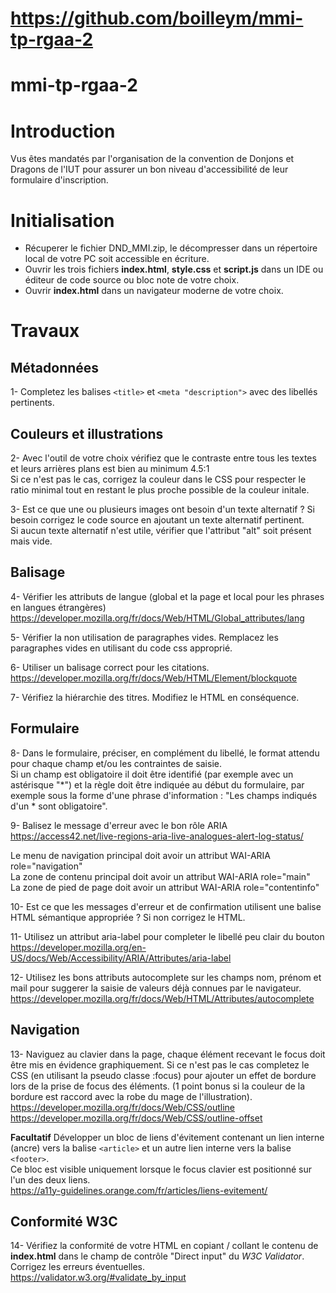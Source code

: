 # https://github.com/boilleym/mmi-tp-rgaa-2

# mmi-tp-rgaa-2

# Introduction
Vus êtes mandatés par l'organisation de la convention de Donjons et Dragons de l'IUT pour assurer un bon niveau d'accessibilité de leur formulaire d'inscription.

# Initialisation
+ Récuperer le fichier DND_MMI.zip, le décompresser dans un répertoire local de votre PC soit accessible en écriture. 
+ Ouvrir les trois fichiers **index.html**, **style.css** et **script.js** dans un IDE ou éditeur de code source ou bloc note de votre choix.
+ Ouvrir **index.html** dans un navigateur moderne de votre choix.

# Travaux

## Métadonnées
1- Completez les balises `<title>` et `<meta "description">` avec des libellés pertinents.

## Couleurs et illustrations
2- Avec l'outil de votre choix vérifiez que le contraste entre tous les textes et leurs arrières plans est bien au minimum 4.5:1<br />
Si ce n'est pas le cas, corrigez la couleur dans le CSS pour respecter le ratio minimal tout en restant le plus proche possible de la couleur initale.

3- Est ce que une ou plusieurs images ont besoin d'un texte alternatif ? Si besoin corrigez le code source en ajoutant un texte alternatif pertinent.<br />
Si aucun texte alternatif n'est utile, vérifier que l'attribut "alt" soit présent mais vide.

## Balisage 
4- Vérifier les attributs de langue (global et la page et local pour les phrases en langues étrangères)<br />
https://developer.mozilla.org/fr/docs/Web/HTML/Global_attributes/lang

5- Vérifier la non utilisation de paragraphes vides. Remplacez les paragraphes vides en utilisant du code css approprié.

6- Utiliser un balisage correct pour les citations.<br />
https://developer.mozilla.org/fr/docs/Web/HTML/Element/blockquote

7- Vérifiez la hiérarchie des titres. Modifiez le HTML en conséquence.

## Formulaire

8- Dans le formulaire, préciser, en complément du libellé, le format attendu pour chaque champ et/ou les contraintes de saisie.<br />
Si un champ est obligatoire il doit être identifié (par exemple avec un astérisque "*") et la règle doit être indiquée au début du formulaire, par exemple sous la forme d'une phrase d'information : "Les champs indiqués d'un * sont obligatoire".

9- Balisez le message d'erreur avec le bon rôle ARIA<br />
https://access42.net/live-regions-aria-live-analogues-alert-log-status/

Le menu de navigation principal doit avoir un attribut WAI-ARIA role="navigation"<br />
La zone de contenu principal doit avoir un attribut WAI-ARIA role="main"<br />
La zone de pied de page doit avoir un attribut WAI-ARIA role="contentinfo"<br />

10- Est ce que les messages d'erreur et de confirmation utilisent une balise HTML sémantique appropriée ? Si non corrigez le HTML.

11- Utilisez un attribut aria-label pour completer le libellé peu clair du bouton<br />
https://developer.mozilla.org/en-US/docs/Web/Accessibility/ARIA/Attributes/aria-label

12- Utilisez les bons attributs autocomplete sur les champs nom, prénom et mail pour suggerer la saisie de valeurs déjà connues par le navigateur.<br />
https://developer.mozilla.org/fr/docs/Web/HTML/Attributes/autocomplete

## Navigation 

13- Naviguez au clavier dans la page, chaque élément recevant le focus doit être mis en évidence graphiquement. Si ce n'est pas le cas completez le CSS (en utilisant la pseudo classe :focus) pour ajouter un effet de bordure lors de la prise de focus des éléments. (1 point bonus si la couleur de la bordure est raccord avec la robe du mage de l'illustration).<br />
https://developer.mozilla.org/fr/docs/Web/CSS/outline<br />
https://developer.mozilla.org/fr/docs/Web/CSS/outline-offset

**Facultatif** Développer un bloc de liens d'évitement contenant un lien interne (ancre) vers la balise `<article>` et un autre lien interne vers la balise `<footer>`.<br />
Ce bloc est visible uniquement lorsque le focus clavier est positionné sur l'un des deux liens.<br />
https://a11y-guidelines.orange.com/fr/articles/liens-evitement/

## Conformité W3C
14- Vérifiez la conformité de votre HTML en copiant / collant le contenu de **index.html** dans le champ de contrôle "Direct input" du *W3C Validator*.<br />
Corrigez les erreurs éventuelles.<br />
https://validator.w3.org/#validate_by_input





